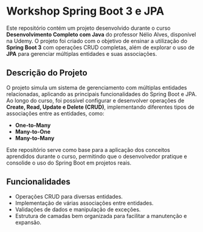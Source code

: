# Workshop Spring Boot 3 e JPA

Este repositório contém um projeto desenvolvido durante o curso **Desenvolvimento Completo com Java** do professor Nélio Alves, disponível na Udemy. O projeto foi criado com o objetivo de ensinar a utilização do **Spring Boot 3** com operações CRUD completas, além de explorar o uso de **JPA** para gerenciar múltiplas entidades e suas associações.

## Descrição do Projeto

O projeto simula um sistema de gerenciamento com múltiplas entidades relacionadas, aplicando as principais funcionalidades do Spring Boot e JPA. Ao longo do curso, foi possível configurar e desenvolver operações de **Create, Read, Update e Delete (CRUD)**, implementando diferentes tipos de associações entre as entidades, como:

- **One-to-Many**
- **Many-to-One**
- **Many-to-Many**

Este repositório serve como base para a aplicação dos conceitos aprendidos durante o curso, permitindo que o desenvolvedor pratique e consolide o uso do Spring Boot em projetos reais.

## Funcionalidades

- Operações CRUD para diversas entidades.
- Implementação de várias associações entre entidades.
- Validações de dados e manipulação de exceções.
- Estrutura de camadas bem organizada para facilitar a manutenção e expansão.

